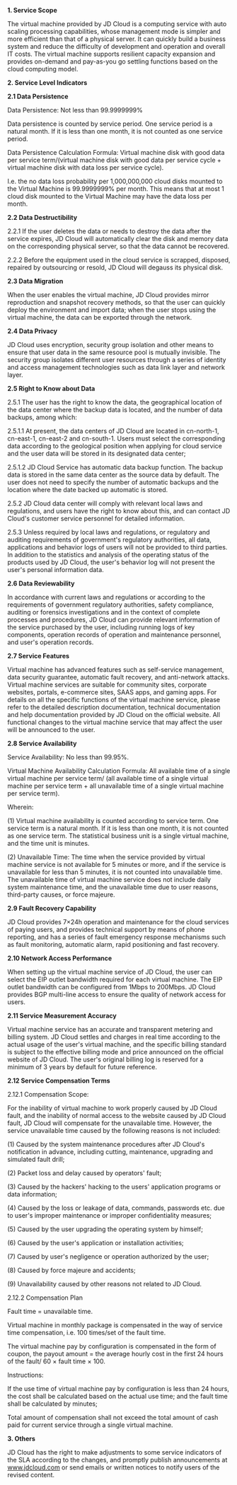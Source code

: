 **1. Service Scope**

The virtual machine provided by JD Cloud is a computing service with auto scaling processing capabilities, whose management mode is simpler and more efficient than that of a physical server. It can quickly build a business system and reduce the difficulty of development and operation and overall IT costs. The virtual machine supports resilient capacity expansion and provides on-demand and pay-as-you go settling functions based on the cloud computing model.

**2. Service Level Indicators**

**2.1 Data Persistence**

Data Persistence: Not less than 99.9999999% 

Data persistence is counted by service period. One service period is a natural month. If it is less than one month, it is not counted as one service period.

Data Persistence Calculation Formula: Virtual machine disk with good data per service term/(virtual machine disk with good data per service cycle + virtual machine disk with data loss per service cycle).

I.e. the no data loss probability per 1,000,000,000 cloud disks mounted to the Virtual Machine is 99.9999999% per month. This means that at most 1 cloud disk mounted to the Virtual Machine may have the data loss per month.

**2.2 Data Destructibility**

2.2.1 If the user deletes the data or needs to destroy the data after the service expires, JD Cloud will automatically clear the disk and memory data on the corresponding physical server, so that the data cannot be recovered.

2.2.2 Before the equipment used in the cloud service is scrapped, disposed, repaired by outsourcing or resold, JD Cloud will degauss its physical disk.

**2.3 Data Migration**

When the user enables the virtual machine, JD Cloud provides mirror reproduction and snapshot recovery methods, so that the user can quickly deploy the environment and import data; when the user stops using the virtual machine, the data can be exported through the network.

**2.4 Data Privacy**

JD Cloud uses encryption, security group isolation and other means to ensure that user data in the same resource pool is mutually invisible. The security group isolates different user resources through a series of identity and access management technologies such as data link layer and network layer.

**2.5 Right to Know about Data**

2.5.1 The user has the right to know the data, the geographical location of the data center where the backup data is located, and the number of data backups, among which:

2.5.1.1 At present, the data centers of JD Cloud are located in cn-north-1, cn-east-1, cn-east-2 and cn-south-1. Users must select the corresponding data according to the geological position when applying for cloud service and the user data will be stored in its designated data center;

2.5.1.2 JD Cloud Service has automatic data backup function. The backup data is stored in the same data center as the source data by default. The user does not need to specify the number of automatic backups and the location where the date backed up automatic is stored.

2.5.2 JD Cloud data center will comply with relevant local laws and regulations, and users have the right to know about this, and can contact JD Cloud's customer service personnel for detailed information.

2.5.3 Unless required by local laws and regulations, or regulatory and auditing requirements of government's regulatory authorities, all data, applications and behavior logs of users will not be provided to third parties. In addition to the statistics and analysis of the operating status of the products used by JD Cloud, the user's behavior log will not present the user's personal information data.

**2.6 Data Reviewability**

In accordance with current laws and regulations or according to the requirements of government regulatory authorities, safety compliance, auditing or forensics investigations and in the context of complete processes and procedures, JD Cloud can provide relevant information of the service purchased by the user, including running logs of key components, operation records of operation and maintenance personnel, and user's operation records.

**2.7 Service Features**

Virtual machine has advanced features such as self-service management, data security guarantee, automatic fault recovery, and anti-network attacks. Virtual machine services are suitable for community sites, corporate websites, portals, e-commerce sites, SAAS apps, and gaming apps. For details on all the specific functions of the virtual machine service, please refer to the detailed description documentation, technical documentation and help documentation provided by JD Cloud on the official website. All functional changes to the virtual machine service that may affect the user will be announced to the user.

**2.8 Service Availability**

Service Availability: No less than 99.95%.

Virtual Machine Availability Calculation Formula: All available time of a single virtual machine per service term/ (all available time of a single virtual machine per service term + all unavailable time of a single virtual machine per service term).

Wherein:

(1) Virtual machine availability is counted according to service term. One service term is a natural month. If it is less than one month, it is not counted as one service term. The statistical business unit is a single virtual machine, and the time unit is minutes.

(2) Unavailable Time: The time when the service provided by virtual machine service is not available for 5 minutes or more, and if the service is unavailable for less than 5 minutes, it is not counted into unavailable time. The unavailable time of virtual machine service does not include daily system maintenance time, and the unavailable time due to user reasons, third-party causes, or force majeure.


**2.9 Fault Recovery Capability**

JD Cloud provides 7×24h operation and maintenance for the cloud services of paying users, and provides technical support by means of phone reporting, and has a series of fault emergency response mechanisms such as fault monitoring, automatic alarm, rapid positioning and fast recovery.

**2.10 Network Access Performance**

When setting up the virtual machine service of JD Cloud, the user can select the EIP outlet bandwidth required for each virtual machine. The EIP outlet bandwidth can be configured from 1Mbps to 200Mbps. JD Cloud provides BGP multi-line access to ensure the quality of network access for users.

**2.11 Service Measurement Accuracy**

Virtual machine service has an accurate and transparent metering and billing system. JD Cloud settles and charges in real time according to the actual usage of the user's virtual machine, and the specific billing standard is subject to the effective billing mode and price announced on the official website of JD Cloud. The user's original billing log is reserved for a minimum of 3 years by default for future reference.

**2.12 Service Compensation Terms**

2.12.1 Compensation Scope:

For the inability of virtual machine to work properly caused by JD Cloud fault, and the inability of normal access to the website caused by JD Cloud fault, JD Cloud will compensate for the unavailable time. However, the service unavailable time caused by the following reasons is not included:

(1) Caused by the system maintenance procedures after JD Cloud's notification in advance, including cutting, maintenance, upgrading and simulated fault drill;

(2) Packet loss and delay caused by operators' fault;

(3) Caused by the hackers' hacking to the users' application programs or data information;

(4) Caused by the loss or leakage of data, commands, passwords etc. due to user's improper maintenance or improper confidentiality measures;

(5) Caused by the user upgrading the operating system by himself;

(6) Caused by the user's application or installation activities;

(7) Caused by user's negligence or operation authorized by the user;

(8) Caused by force majeure and accidents;

(9) Unavailability caused by other reasons not related to JD Cloud.

2.12.2 Compensation Plan

Fault time = unavailable time.

Virtual machine in monthly package is compensated in the way of service time compensation, i.e. 100 times/set of the fault time.

The virtual machine pay by configuration is compensated in the form of coupon, the payout amount = the average hourly cost in the first 24 hours of the fault/ 60 × fault time × 100.

Instructions:

If the use time of virtual machine pay by configuration is less than 24 hours, the cost shall be calculated based on the actual use time; and the fault time shall be calculated by minutes;

Total amount of compensation shall not exceed the total amount of cash paid for current service through a single virtual machine.

**3. Others**

JD Cloud has the right to make adjustments to some service indicators of the SLA according to the changes, and promptly publish announcements at www.jdcloud.com or send emails or written notices to notify users of the revised content.
